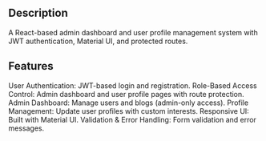 ## Description

A React-based admin dashboard and user profile management system with JWT authentication, Material UI, and protected routes.

## Features

User Authentication: JWT-based login and registration.
Role-Based Access Control: Admin dashboard and user profile pages with route protection.
Admin Dashboard: Manage users and blogs (admin-only access).
Profile Management: Update user profiles with custom interests.
Responsive UI: Built with Material UI.
Validation & Error Handling: Form validation and error messages.


